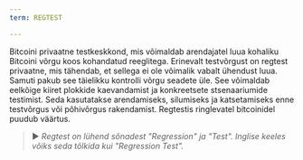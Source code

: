 ```yaml
---
term: REGTEST

---
```

Bitcoini privaatne testkeskkond, mis võimaldab arendajatel luua kohaliku Bitcoini võrgu koos kohandatud reeglitega. Erinevalt testvõrgust on regtest privaatne, mis tähendab, et sellega ei ole võimalik vabalt ühendust luua. Samuti pakub see täielikku kontrolli võrgu seadete üle. See võimaldab eelkõige kiiret plokkide kaevandamist ja konkreetsete stsenaariumide testimist. Seda kasutatakse arendamiseks, silumiseks ja katsetamiseks enne testvõrgus või põhivõrgus rakendamist. Regtestis ringlevatel bitcoinidel puudub väärtus.

> ► *Regtest on lühend sõnadest "Regression" ja "Test". Inglise keeles võiks seda tõlkida kui "Regression Test".*